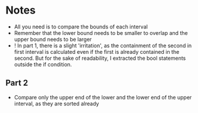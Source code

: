# Notes

- All you need is to compare the bounds of each interval
- Remember that the lower bound needs to be smaller to overlap and the upper bound needs to be larger
- ! In part 1, there is a slight 'irritation', as the containment of the second in first interval is calculated even if the first is already contained in the second. But for the sake of readability, I extracted the bool statements outside the if condition.

## Part 2

- Compare only the upper end of the lower and the lower end of the upper interval, as they are sorted already
